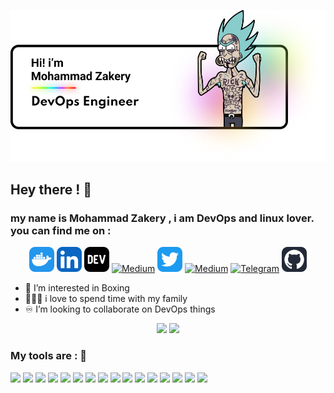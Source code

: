 ![](https://github.com/zakery1369/pics/blob/master/Rick.png)
## Hey there ! 🤟
### my name is Mohammad Zakery , i am DevOps and linux lover. you can find me on :
<p align="center">
  <a href="https://hub.docker.com/u/zakery1369"><img src='https://raw.githubusercontent.com/tandpfun/skill-icons/59059d9d1a2c092696dc66e00931cc1181a4ce1f/icons/Docker.svg' alt='Docker' width="40" height="40"></a>    <a href="https://linkedin.com/in/zakery1369"><img src='https://raw.githubusercontent.com/tandpfun/skill-icons/59059d9d1a2c092696dc66e00931cc1181a4ce1f/icons/LinkedIn.svg' alt='Linkedin' width="40" height="40"' alt='Docker' width="40" height="40"></a>    <a href="https://dev.to/zakery1369"><img src='https://raw.githubusercontent.com/tandpfun/skill-icons/59059d9d1a2c092696dc66e00931cc1181a4ce1f/icons/DevTo-Dark.svg' alt='Dev.to' width="40" height="40"></a>
   <a href="https://medium.com/@zakery1369"><img src='https://pics.freeicons.io/uploads/icons/png/11916374041530099617-512.png' alt='Medium' width="40" height="40"></a>   <a href="https://twitter.com/zakery1369"><img src='https://raw.githubusercontent.com/tandpfun/skill-icons/59059d9d1a2c092696dc66e00931cc1181a4ce1f/icons/Twitter.svg' alt='Medium' width="40" height="40"></a>   <a href="https://www.skype.com/zakery1369?chat"><img src='https://pics.freeicons.io/uploads/icons/png/15360596301530099332-512.png' alt='Medium' width="40" height="40"></a>   <a href="https://telegram.me/zakery1369"><img src='https://cdn.iconscout.com/icon/free/png-512/telegram-2752057-2284874.png?f=avif&w=256' alt='Telegram' width="40" height="40"' alt='Medium' width="40" height="40"></a>   <a href="https://zakops.com"><img src='https://raw.githubusercontent.com/tandpfun/skill-icons/59059d9d1a2c092696dc66e00931cc1181a4ce1f/icons/Github-Dark.svg' alt='MyWebsite' width="40" height="40"' alt='Medium' width="40" height="40"></a>
</p>

- 🥊 I’m interested in Boxing
- 👨‍👩‍👧 i love to spend time with my family
- ♾ I’m looking to collaborate on DevOps things

<p align="center">
  <img src='https://github-readme-stats-git-masterrstaa-rickstaa.vercel.app/api?username=Zakery1369'>
  <img src='https://github-readme-streak-stats.herokuapp.com/?user=Zakery1369'>
</p>

### My tools are : 🔧
[<img src='https://img.shields.io/badge/docker-%230db7ed.svg?style=for-the-badge&logo=docker&logoColor=white'>](https://cv.zakops.com/)
[<img src='https://img.shields.io/badge/ansible-%231A1918.svg?style=for-the-badge&logo=ansible&logoColor=white'>](https://cv.zakops.com/)
[<img src='https://img.shields.io/badge/Cent%20OS-262577?style=for-the-badge&logo=CentOS&logoColor=white'>](https://cv.zakops.com/)
[<img src='https://img.shields.io/badge/manjaro-35BF5C?style=for-the-badge&logo=manjaro&logoColor=white'>](https://cv.zakops.com/)
[<img src='https://img.shields.io/badge/Prometheus-E6522C?style=for-the-badge&logo=Prometheus&logoColor=white'>](https://cv.zakops.com/)
[<img src='https://img.shields.io/badge/Shell_Script-121011?style=for-the-badge&logo=gnu-bash&logoColor=white'>](https://cv.zakops.com/)
[<img src='https://img.shields.io/badge/GIT-E44C30?style=for-the-badge&logo=git&logoColor=white'>](https://cv.zakops.com/)
[<img src='https://img.shields.io/badge/MySQL-005C84?style=for-the-badge&logo=mysql&logoColor=white'>](https://cv.zakops.com/)
[<img src='https://img.shields.io/badge/MariaDB-003545?style=for-the-badge&logo=mariadb&logoColor=white'>](https://cv.zakops.com/)
[<img src='https://img.shields.io/badge/Nginx-009639?style=for-the-badge&logo=nginx&logoColor=white'>](https://cv.zakops.com/)
[<img src='https://img.shields.io/badge/Selenium-43B02A?style=for-the-badge&logo=Selenium&logoColor=white'>](https://cv.zakops.com/)
[<img src='https://img.shields.io/badge/VSCode-0078D4?style=for-the-badge&logo=visual%20studio%20code&logoColor=white'>](https://cv.zakops.com/)
[<img src='https://img.shields.io/badge/Markdown-000000?style=for-the-badge&logo=markdown&logoColor=white'>](https://cv.zakops.com/)
[<img src='https://img.shields.io/badge/Firefox_Browser-FF7139?style=for-the-badge&logo=Firefox-Browser&logoColor=white'>](https://cv.zakops.com/)
[<img src='https://img.shields.io/badge/Coursera-0056D2?style=for-the-badge&logo=Coursera&logoColor=white'>](https://cv.zakops.com/)
[<img src='https://img.shields.io/badge/Cloudflare-F38020?style=for-the-badge&logo=Cloudflare&logoColor=white'>](https://cv.zakops.com/)
